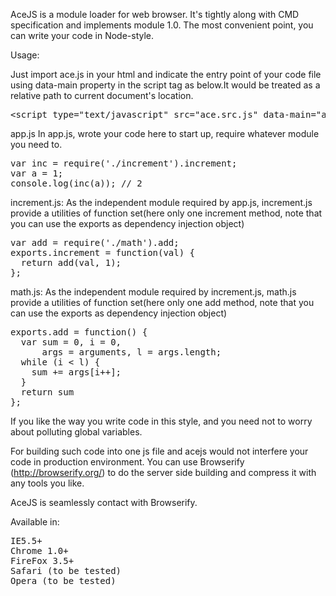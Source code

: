 ﻿AceJS is a module loader for web browser.
It's tightly along with CMD specification and implements module 1.0.
The most convenient point, you can write your code in Node-style.

Usage:

Just import ace.js in your html and indicate the entry point of your
code file using data-main property in the script tag as below.It would 
be treated as a relative path to current document's location.
<pre>
&lt;script type="text/javascript" src="ace.src.js" data-main="app"&gt;&lt;/script&gt;
</pre>

app.js
In app.js, wrote your code here to start up, require whatever module you
need to.
<pre>
var inc = require('./increment').increment;
var a = 1;
console.log(inc(a)); // 2
</pre>


increment.js:
As the independent module required by app.js, increment.js provide a utilities of
function set(here only one increment method, note that you can use the exports as
dependency injection object)
<pre>
var add = require('./math').add;
exports.increment = function(val) {
  return add(val, 1);
};
</pre>


math.js:
As the independent module required by increment.js, math.js provide a utilities of
function set(here only one add method, note that you can use the exports as 
dependency injection object)
<pre>
exports.add = function() {
  var sum = 0, i = 0, 
      args = arguments, l = args.length;
  while (i &lt; l) {
    sum += args[i++];
  }
  return sum
};
</pre>

If you like the way you write code in this style, and you need not
to worry about polluting global variables.


For building such code into one js file and acejs would not interfere
your code in production environment. You can use Browserify (http://browserify.org/)
to do the server side building and compress it with any tools you like.

AceJS is seamlessly contact with Browserify.

Available in:
<pre>
IE5.5+
Chrome 1.0+
FireFox 3.5+
Safari (to be tested)
Opera (to be tested)
</pre>
